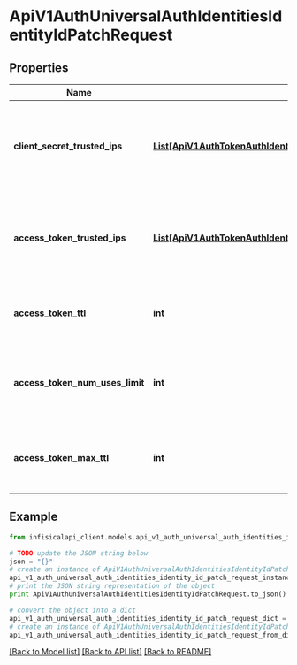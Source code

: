 # ApiV1AuthUniversalAuthIdentitiesIdentityIdPatchRequest


## Properties
Name | Type | Description | Notes
------------ | ------------- | ------------- | -------------
**client_secret_trusted_ips** | [**List[ApiV1AuthTokenAuthIdentitiesIdentityIdPostRequestAccessTokenTrustedIpsInner]**](ApiV1AuthTokenAuthIdentitiesIdentityIdPostRequestAccessTokenTrustedIpsInner.md) | The new list of IPs or CIDR ranges that the Client Secret can be used from. | [optional] 
**access_token_trusted_ips** | [**List[ApiV1AuthTokenAuthIdentitiesIdentityIdPostRequestAccessTokenTrustedIpsInner]**](ApiV1AuthTokenAuthIdentitiesIdentityIdPostRequestAccessTokenTrustedIpsInner.md) | The new list of IPs or CIDR ranges that access tokens can be used from. | [optional] 
**access_token_ttl** | **int** | The new lifetime for an access token in seconds. | [optional] 
**access_token_num_uses_limit** | **int** | The new maximum number of times that an access token can be used. | [optional] 
**access_token_max_ttl** | **int** | The new maximum lifetime for an access token in seconds. | [optional] 

## Example

```python
from infisicalapi_client.models.api_v1_auth_universal_auth_identities_identity_id_patch_request import ApiV1AuthUniversalAuthIdentitiesIdentityIdPatchRequest

# TODO update the JSON string below
json = "{}"
# create an instance of ApiV1AuthUniversalAuthIdentitiesIdentityIdPatchRequest from a JSON string
api_v1_auth_universal_auth_identities_identity_id_patch_request_instance = ApiV1AuthUniversalAuthIdentitiesIdentityIdPatchRequest.from_json(json)
# print the JSON string representation of the object
print ApiV1AuthUniversalAuthIdentitiesIdentityIdPatchRequest.to_json()

# convert the object into a dict
api_v1_auth_universal_auth_identities_identity_id_patch_request_dict = api_v1_auth_universal_auth_identities_identity_id_patch_request_instance.to_dict()
# create an instance of ApiV1AuthUniversalAuthIdentitiesIdentityIdPatchRequest from a dict
api_v1_auth_universal_auth_identities_identity_id_patch_request_from_dict = ApiV1AuthUniversalAuthIdentitiesIdentityIdPatchRequest.from_dict(api_v1_auth_universal_auth_identities_identity_id_patch_request_dict)
```
[[Back to Model list]](../README.md#documentation-for-models) [[Back to API list]](../README.md#documentation-for-api-endpoints) [[Back to README]](../README.md)


